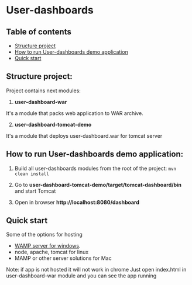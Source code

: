 # User-dashboards

## Table of contents

 - [Structure project](#structure-project)
 - [How to run User-dashboards demo application](#how-to-run-user-dashboards-demo-application)
 - [Quick start](#quick-start)

## Structure project:

Project contains next modules:

1) **user-dashboard-war**

It's a module that packs web application to WAR archive.

2) **user-dashboard-tomcat-demo**

It's a module that deploys user-dashboard.war for tomcat server

## How to run User-dashboards demo application:

1) Build all user-dashboards modules from the root of the project:
```mvn clean install```

2) Go to **user-dashboard-tomcat-demo/target/tomcat-dashboard/bin** and start Tomcat

3) Open in browser **http://localhost:8080/dashboard**
 
## Quick start

Some of the options for hosting

 - [WAMP server for windows](http://www.wampserver.com/en/).
 - node, apache, tomcat for linux
 - MAMP or other server solutions for Mac
 
Note: if app is not hosted it will not work in chrome 
Just open index.html in user-dashboard-war module and you can see the app running
